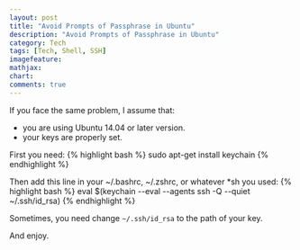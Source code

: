 ```yaml
---
layout: post
title: "Avoid Prompts of Passphrase in Ubuntu"
description: "Avoid Prompts of Passphrase in Ubuntu"
category: Tech
tags: [Tech, Shell, SSH]
imagefeature:
mathjax:
chart:
comments: true
---
```


If you face the same problem, I assume that:

* you are using Ubuntu 14.04 or later version.
* your keys are properly set.

First you need:
{% highlight bash %}
sudo apt-get install keychain
{% endhighlight %}

Then add this line in your ~/.bashrc, ~/.zshrc, or whatever *sh you used:
{% highlight bash %}
eval $(keychain --eval --agents ssh -Q --quiet ~/.ssh/id_rsa)
{% endhighlight %}

Sometimes, you need change `~/.ssh/id_rsa` to the path of your key.

And enjoy.
